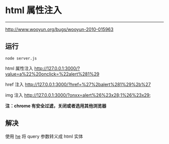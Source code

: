 # html 属性注入

---

http://www.wooyun.org/bugs/wooyun-2010-015963

## 运行

```
node server.js
```

html 属性注入 http://127.0.0.1:3000/?value=a%22%20onclick=%22alert%281%29

href 注入 http://127.0.0.1:3000/?href=%27%2balert%281%29%2b%27

img 注入 http://127.0.0.1:3000/?onxx=alert%26%23x28;1%26%23x29;

**注：chrome 有安全过滤，关闭或者选用其他浏览器**

## 解决

使用 [he](https://github.com/mathiasbynens/he) 将 query 参数转义成 html 实体
